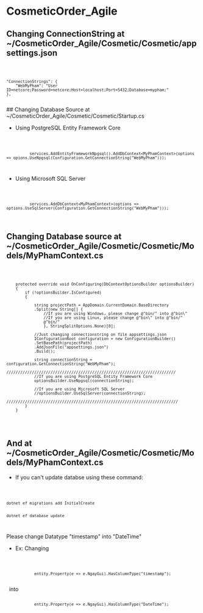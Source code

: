# CosmeticOrder_Agile


## Changing ConnectionString at ~/CosmeticOrder_Agile/Cosmetic/Cosmetic/appsettings.json
<code>
    
  
    "ConnectionStrings": {
        "WebMyPham": "User ID=netcore;Password=netcore;Host=localhost;Port=5432;Database=mypham;"
    },
</code>
## Changing Database Source at ~/CosmeticOrder_Agile/Cosmetic/Cosmetic/Startup.cs

- Using PostgreSQL Entity Framework Core

<code> 
              
              services.AddEntityFrameworkNpgsql().AddDbContext<MyPhamContext>(options => opions.UseNpgsql(Configuration.GetConnectionString("WebMyPham")));
</code>

- Using Microsoft SQL Server

<code>
              
              services.AddDbContext<MyPhamContext>(options => options.UseSqlServer(Configuration.GetConnectionString("WebMyPham")));       
</code>

## Changing Database source at ~/CosmeticOrder_Agile/Cosmetic/Cosmetic/Models/MyPhamContext.cs

<code>
  
 
        protected override void OnConfiguring(DbContextOptionsBuilder optionsBuilder)
        {
            if (!optionsBuilder.IsConfigured)
            {
                
                string projectPath = AppDomain.CurrentDomain.BaseDirectory
                .Split(new String[] { 
                    //If you are using Windows, please change @"bin/" into @"bin\"
                    //If you are using Linux, please change @"bin\" into @"bin/"
                    @"bin/"                
                    }, StringSplitOptions.None)[0];
                
                //Just changing connectionstring on file appsettings.json
                IConfigurationRoot configuration = new ConfigurationBuilder()
                .SetBasePath(projectPath)
                .AddJsonFile("appsettings.json")
                .Build();

                string connectionString = configuration.GetConnectionString("WebMyPham");
                /////////////////////////////////////////////////////////////////////////
                //If you are using PostgreSQL Entity Framework Core
                optionsBuilder.UseNpgsql(connectionString);
                
                //If you are using Microsoft SQL Server
                //optionsBuilder.UseSqlServer(connectionString);
                //////////////////////////////////////////////////////////////////////////
            }
        }
 </code>
 
## And at ~/CosmeticOrder_Agile/Cosmetic/Cosmetic/Models/MyPhamContext.cs
- If you can't update databse using these command:
<code>
  
  
    dotnet ef migrations add InitialCreate
  
  
    dotnet ef database update
</code>

Please change Datatype "timestamp" into "DateTime"
- Ex:
Changing
<code>
                
                entity.Property(e => e.NgayGui).HasColumnType("timestamp");
 </code> 
into 
<code>
                
                entity.Property(e => e.NgayGui).HasColumnType("DateTime");
 </code>

